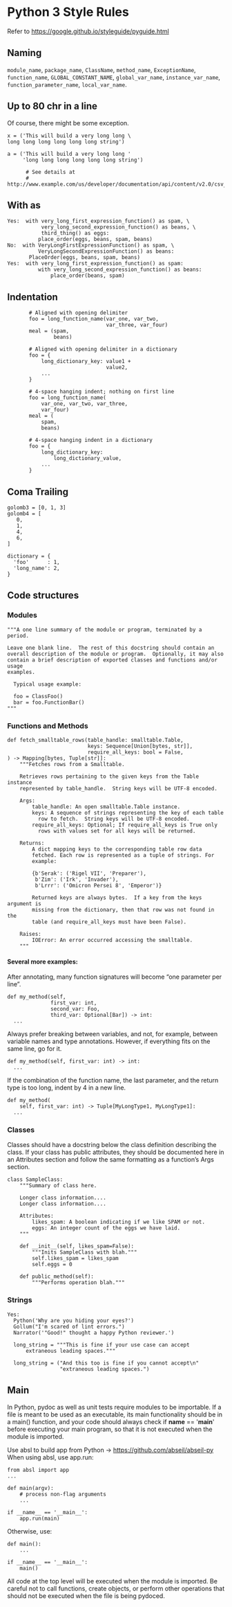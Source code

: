 # Python 3 Style Rules

Refer to https://google.github.io/styleguide/pyguide.html
## Naming
`module_name`, `package_name`, `ClassName`, `method_name`, `ExceptionName`, `function_name`, `GLOBAL_CONSTANT_NAME`, `global_var_name`, `instance_var_name`, `function_parameter_name`, `local_var_name`.

## Up to 80 chr in a line
Of course, there might be some exception.
```
x = ('This will build a very long long \
long long long long long long string')

a = ('This will build a very long long '
     'long long long long long long string')
```
```
      # See details at
      # http://www.example.com/us/developer/documentation/api/content/v2.0/csv_file_name_extension_full_specification.html
```

## With as
```  
Yes:  with very_long_first_expression_function() as spam, \
           very_long_second_expression_function() as beans, \
           third_thing() as eggs:
          place_order(eggs, beans, spam, beans)
No:  with VeryLongFirstExpressionFunction() as spam, \
          VeryLongSecondExpressionFunction() as beans:
       PlaceOrder(eggs, beans, spam, beans)
Yes:  with very_long_first_expression_function() as spam:
          with very_long_second_expression_function() as beans:
              place_order(beans, spam)
```
## Indentation

```
       # Aligned with opening delimiter
       foo = long_function_name(var_one, var_two,
                                var_three, var_four)
       meal = (spam,
               beans)

       # Aligned with opening delimiter in a dictionary
       foo = {
           long_dictionary_key: value1 +
                                value2,
           ...
       }

       # 4-space hanging indent; nothing on first line
       foo = long_function_name(
           var_one, var_two, var_three,
           var_four)
       meal = (
           spam,
           beans)

       # 4-space hanging indent in a dictionary
       foo = {
           long_dictionary_key:
               long_dictionary_value,
           ...
       }
```

## Coma Trailing
```
golomb3 = [0, 1, 3]
golomb4 = [
   0,
   1,
   4,
   6,
]

dictionary = {
  'foo'      : 1,
  'long_name': 2,
}
```
## Code structures
### Modules
```
"""A one line summary of the module or program, terminated by a period.

Leave one blank line.  The rest of this docstring should contain an
overall description of the module or program.  Optionally, it may also
contain a brief description of exported classes and functions and/or usage
examples.

  Typical usage example:

  foo = ClassFoo()
  bar = foo.FunctionBar()
"""
```

### Functions and Methods
```
def fetch_smalltable_rows(table_handle: smalltable.Table,
                          keys: Sequence[Union[bytes, str]],
                          require_all_keys: bool = False,
) -> Mapping[bytes, Tuple[str]]:
    """Fetches rows from a Smalltable.

    Retrieves rows pertaining to the given keys from the Table instance
    represented by table_handle.  String keys will be UTF-8 encoded.

    Args:
        table_handle: An open smalltable.Table instance.
        keys: A sequence of strings representing the key of each table
          row to fetch.  String keys will be UTF-8 encoded.
        require_all_keys: Optional; If require_all_keys is True only
          rows with values set for all keys will be returned.

    Returns:
        A dict mapping keys to the corresponding table row data
        fetched. Each row is represented as a tuple of strings. For
        example:

        {b'Serak': ('Rigel VII', 'Preparer'),
         b'Zim': ('Irk', 'Invader'),
         b'Lrrr': ('Omicron Persei 8', 'Emperor')}

        Returned keys are always bytes.  If a key from the keys argument is
        missing from the dictionary, then that row was not found in the
        table (and require_all_keys must have been False).

    Raises:
        IOError: An error occurred accessing the smalltable.
    """
```
#### Several more examples:
After annotating, many function signatures will become “one parameter per line”.
```
def my_method(self,
              first_var: int,
              second_var: Foo,
              third_var: Optional[Bar]) -> int:
  ...
```
Always prefer breaking between variables, and not, for example, between variable names and type annotations. However, if everything fits on the same line, go for it.
```
def my_method(self, first_var: int) -> int:
  ...
```
If the combination of the function name, the last parameter, and the return type is too long, indent by 4 in a new line.
```
def my_method(
    self, first_var: int) -> Tuple[MyLongType1, MyLongType1]:
  ...
```
### Classes
Classes should have a docstring below the class definition describing the class. If your class has public attributes, they should be documented here in an Attributes section and follow the same formatting as a function’s Args section.
```
class SampleClass:
    """Summary of class here.

    Longer class information....
    Longer class information....

    Attributes:
        likes_spam: A boolean indicating if we like SPAM or not.
        eggs: An integer count of the eggs we have laid.
    """

    def __init__(self, likes_spam=False):
        """Inits SampleClass with blah."""
        self.likes_spam = likes_spam
        self.eggs = 0

    def public_method(self):
        """Performs operation blah."""
```
### Strings
```
Yes:
  Python('Why are you hiding your eyes?')
  Gollum("I'm scared of lint errors.")
  Narrator('"Good!" thought a happy Python reviewer.')
```
```
  long_string = """This is fine if your use case can accept
      extraneous leading spaces."""
   
  long_string = ("And this too is fine if you cannot accept\n"
                 "extraneous leading spaces.")
```

## Main
In Python, pydoc as well as unit tests require modules to be importable. If a file is meant to be used as an executable, its main functionality should be in a main() function, and your code should always check if __name__ == '__main__' before executing your main program, so that it is not executed when the module is imported.

Use absl to build app from Python -> https://github.com/abseil/abseil-py
When using absl, use app.run:
```
from absl import app
...

def main(argv):
    # process non-flag arguments
    ...

if __name__ == '__main__':
    app.run(main)
```
Otherwise, use:
```
def main():
    ...

if __name__ == '__main__':
    main()
```
All code at the top level will be executed when the module is imported. Be careful not to call functions, create objects, or perform other operations that should not be executed when the file is being pydoced.
